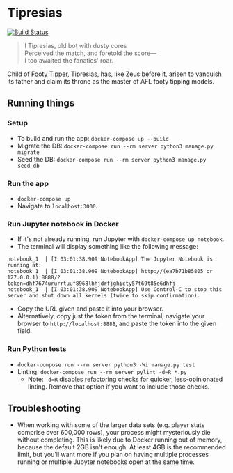 # Tipresias
[![Build Status](https://travis-ci.com/cfranklin11/tipresias.svg?branch=master)](https://travis-ci.com/cfranklin11/tipresias)

>I Tipresias, old bot with dusty cores<br>
>Perceived the match, and foretold the score—<br>
>I too awaited the fanatics' roar.<br>

Child of [Footy Tipper](https://github.com/cfranklin11/footy-tipper), Tipresias, has, like Zeus before it, arisen to vanquish its father and claim its throne as the master of AFL footy tipping models.

## Running things

### Setup

- To build and run the app: `docker-compose up --build`
- Migrate the DB: `docker-compose run --rm server python3 manage.py migrate`
- Seed the DB: `docker-compose run --rm server python3 manage.py seed_db`

### Run the app

- `docker-compose up`
- Navigate to `localhost:3000`.

### Run Jupyter notebook in Docker

- If it's not already running, run Jupyter with `docker-compose up notebook`.
- The terminal will display something like the following message:

```
notebook_1  | [I 03:01:38.909 NotebookApp] The Jupyter Notebook is running at:
notebook_1  | [I 03:01:38.909 NotebookApp] http://(ea7b71b85805 or 127.0.0.1):8888/?token=dhf7674ururrtuuf8968lhhjdrfjghicty57t69t85e6dhfj
notebook_1  | [I 03:01:38.909 NotebookApp] Use Control-C to stop this server and shut down all kernels (twice to skip confirmation).
```

- Copy the URL given and paste it into your browser.
- Alternatively, copy just the token from the terminal, navigate your browser to `http://localhost:8888`, and paste the token into the given field.

### Run Python tests

- `docker-compose run --rm server python3 -Wi manage.py test`
- Linting: `docker-compose run --rm server pylint -d=R *.py`
    - Note: `-d=R` disables refactoring checks for quicker, less-opinionated linting. Remove that option if you want to include those checks.

## Troubleshooting

- When working with some of the larger data sets (e.g. player stats comprise over 600,000 rows), your process might mysteriously die without completing. This is likely due to Docker running out of memory, because the default 2GB isn't enough. At least 4GB is the recommended limit, but you'll want more if you plan on having multiple processes running or multiple Jupyter notebooks open at the same time.
